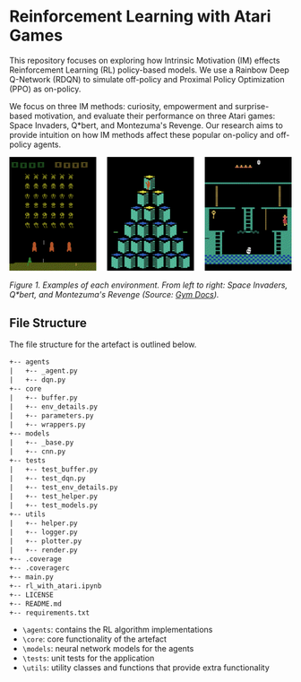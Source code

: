 # Reinforcement Learning with Atari Games
This repository focuses on exploring how Intrinsic Motivation (IM) effects Reinforcement Learning (RL) policy-based models. 
We use a Rainbow Deep Q-Network (RDQN) to simulate off-policy and Proximal Policy Optimization (PPO) as on-policy. 

We focus on three IM methods: curiosity, empowerment and surprise-based motivation, and evaluate their performance on three Atari games: 
Space Invaders, Q*bert, and Montezuma's Revenge. Our research aims to provide intuition on how IM methods affect these popular on-policy and off-policy agents.

![Atari Games](/imgs/atari-games.png)

_Figure 1. Examples of each environment. From left to right: Space Invaders, Q*bert, and Montezuma's Revenge (Source: [Gym Docs](https://www.gymlibrary.ml/environments/atari/))._

## File Structure
The file structure for the artefact is outlined below.

``` ANSI
+-- agents
|   +-- _agent.py
|   +-- dqn.py
+-- core
|   +-- buffer.py
|   +-- env_details.py
|   +-- parameters.py
|   +-- wrappers.py
+-- models
|   +-- _base.py
|   +-- cnn.py
+-- tests
|   +-- test_buffer.py
|   +-- test_dqn.py
|   +-- test_env_details.py
|   +-- test_helper.py
|   +-- test_models.py
+-- utils
|   +-- helper.py
|   +-- logger.py
|   +-- plotter.py
|   +-- render.py
+-- .coverage
+-- .coveragerc
+-- main.py
+-- rl_with_atari.ipynb
+-- LICENSE
+-- README.md
+-- requirements.txt
```
- `\agents`: contains the RL algorithm implementations
- `\core`: core functionality of the artefact
- `\models`: neural network models for the agents
- `\tests`: unit tests for the application
- `\utils`: utility classes and functions that provide extra functionality
